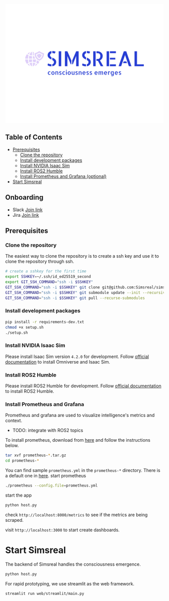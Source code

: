 ![Simsreal](./src/images/simsreal_logo.png)

## Table of Contents
- [Prerequisites](#prerequisites)
  - [Clone the repository](#clone-the-repository)
  - [Install development packages](#install-development-packages)
  - [Install NVIDIA Isaac Sim](#install-nvidia-isaac-sim)
  - [Install ROS2 Humble](#install-ros2-humble)
  - [Install Prometheus and Grafana (optional)](#install-prometheus-and-grafana-optional)
- [Start Simsreal](#start-simsreal)

## Onboarding
* Slack [Join link](https://join.slack.com/t/simsreal/shared_invite/zt-2vwyklm9d-ppni~ex4pc4~t~5sBGpwFw)
* Jira [Join link](https://simsreal.atlassian.net/jira/software/c/projects/SR/boards/4?assignee=712020%3Acbb6a13b-ccf1-4d9d-8f59-7c4584c2d4ca)

## Prerequisites

### Clone the repository
The easiest way to clone the repository is to create a ssh key and use it to clone the repository through ssh.
```bash
# create a sshkey for the first time
export SSHKEY=~/.ssh/id_ed25519_second
export GIT_SSH_COMMAND="ssh -i $SSHKEY"
GIT_SSH_COMMAND="ssh -i $SSHKEY" git clone git@github.com:Simsreal/simsreal.git
GIT_SSH_COMMAND="ssh -i $SSHKEY" git submodule update --init --recursive
GIT_SSH_COMMAND="ssh -i $SSHKEY" git pull --recurse-submodules
```

### Install development packages
```bash
pip install -r requirements-dev.txt
chmod +x setup.sh
./setup.sh
```

### Install NVIDIA Isaac Sim
Please install Isaac Sim version `4.2.0` for development.
Follow [official documentation](https://docs.omniverse.nvidia.com/isaacsim/latest/installation/install_workstation.html) to install Omniverse and Isaac Sim.

### Install ROS2 Humble
Please install ROS2 Humble for development.
Follow [official documentation](https://docs.omniverse.nvidia.com/isaacsim/latest/installation/install_ros.html) to install ROS2 Humble.

### Install Prometheus and Grafana
Prometheus and grafana are used to visualize intelligence's metrics and context.
* TODO: integrate with ROS2 topics

To install prometheus, download from [here](https://prometheus.io/download/) and follow the instructions below.

```bash
tar xvf prometheus-*.tar.gz
cd prometheus-*
```
You can find sample `prometheus.yml` in the `prometheus-*` directory. There is a default one in [here](./testing/prometheus.yml).
start prometheus
```bash
./prometheus --config.file=prometheus.yml
```
start the app
```bash
python host.py
```
check `http://localhost:8000/metrics` to see if the metrics are being scraped.


visit `http://localhost:3000` to start create dashboards.

# Start Simsreal
The backend of Simsreal handles the consciousness emergence.
```bash
python host.py
```

For rapid prototyping, we use streamlit as the web framework.
```bash
streamlit run web/streamlit/main.py
```
